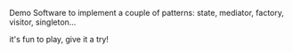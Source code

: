 Demo Software to implement a couple of patterns:
state, mediator, factory, visitor, singleton...

it's fun to play, give it a try!
